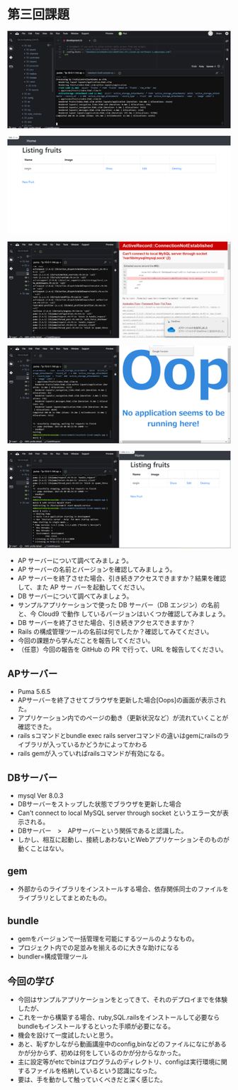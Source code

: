 
# 第三回課題
![アプリケーションデプロイ１](./lecture03-picture/deploy-one.png)

![アプリケーションデプロイ２](./lecture03-picture/deploy-two.png)

![DBサーバー停止後の挙動](./lecture03-picture/db-off.png)

![APサーバー停止後の挙動](./lecture03-picture/ap-off.png)

![APサーバーDBサーバー再起動後の挙動](./lecture03-picture/dbap-reboot.png)


* AP サーバーについて調べてみましょう。
* AP サーバーの名前とバージョンを確認してみましょう。
* AP サーバーを終了させた場合、引き続きアクセスできますか？結果を確認して、また AP サー
バーを起動してください。
* DB サーバーについて調べてみましょう。
* サンプルアプリケーションで使った DB サーバー（DB エンジン）の名前と、今 Cloud9 で動作
しているバージョンはいくつか確認してみましょう。
* DB サーバーを終了させた場合、引き続きアクセスできますか？
* Rails の構成管理ツールの名前は何でしたか？確認してみてください。
* 今回の課題から学んだことを報告してください。
* （任意）今回の報告を GitHub の PR で行って、URL を報告してください。

## APサーバー
* Puma 5.6.5
* APサーバーを終了させてブラウザを更新した場合[Oops]の画面が表示された。
* アプリケーション内でのページの動き（更新状況など）が流れていくことが確認できた。
* rails sコマンドとbundle exec rails serverコマンドの違いはgemにrailsのライブラリが入っているかどうかによってかわる
* rails gemが入っていればrailsコマンドが有効になる。

## DBサーバー
* mysql Ver 8.0.3
* DBサーバーをストップした状態でブラウザを更新した場合
* Can't connect to local MySQL server through socket というエラー文が表示される。
* DBサーバー　>　APサーバーという関係であると認識した。
* しかし、相互に起動し、接続しあわないとWebアプリケーションそのものが動くことはない。

## gem
* 外部からのライブラリをインストールする場合、依存関係同士のファイルをライブラリとしてまとめたもの。

## bundle
* gemをバージョンで一括管理を可能にするツールのようなもの。
* プロジェクト内での足並みを揃えるのに大きな助けになる
* bundler=構成管理ツール

## 今回の学び
* 今回はサンプルアプリケーションをとってきて、それのデプロイまでを体験したが、
* これを一から構築する場合、ruby,SQL.railsをインストールして必要ならbundleもインストールするといった手順が必要になる。
* 機会を設けて一度試したいと思う。
* あと、恥ずかしながら動画講座中のconfig,binなどのファイルになにがあるかが分からず、初めは何をしているのかが分からなかった。
* 主に設定等がetcでbinはプログラムのディレクトリ、configは実行環境に関するファイルを格納しているという認識になった。
* 要は、手を動かして触っていくべきだと深く感じた。

